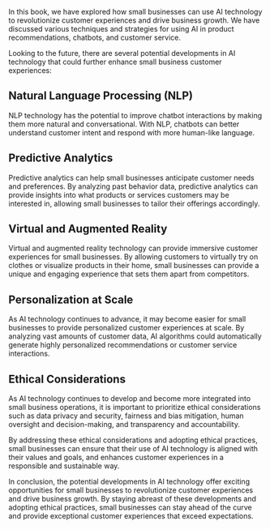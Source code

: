
In this book, we have explored how small businesses can use AI technology to revolutionize customer experiences and drive business growth. We have discussed various techniques and strategies for using AI in product recommendations, chatbots, and customer service.

Looking to the future, there are several potential developments in AI technology that could further enhance small business customer experiences:

Natural Language Processing (NLP)
---------------------------------

NLP technology has the potential to improve chatbot interactions by making them more natural and conversational. With NLP, chatbots can better understand customer intent and respond with more human-like language.

Predictive Analytics
--------------------

Predictive analytics can help small businesses anticipate customer needs and preferences. By analyzing past behavior data, predictive analytics can provide insights into what products or services customers may be interested in, allowing small businesses to tailor their offerings accordingly.

Virtual and Augmented Reality
-----------------------------

Virtual and augmented reality technology can provide immersive customer experiences for small businesses. By allowing customers to virtually try on clothes or visualize products in their home, small businesses can provide a unique and engaging experience that sets them apart from competitors.

Personalization at Scale
------------------------

As AI technology continues to advance, it may become easier for small businesses to provide personalized customer experiences at scale. By analyzing vast amounts of customer data, AI algorithms could automatically generate highly personalized recommendations or customer service interactions.

Ethical Considerations
----------------------

As AI technology continues to develop and become more integrated into small business operations, it is important to prioritize ethical considerations such as data privacy and security, fairness and bias mitigation, human oversight and decision-making, and transparency and accountability.

By addressing these ethical considerations and adopting ethical practices, small businesses can ensure that their use of AI technology is aligned with their values and goals, and enhances customer experiences in a responsible and sustainable way.

In conclusion, the potential developments in AI technology offer exciting opportunities for small businesses to revolutionize customer experiences and drive business growth. By staying abreast of these developments and adopting ethical practices, small businesses can stay ahead of the curve and provide exceptional customer experiences that exceed expectations.
